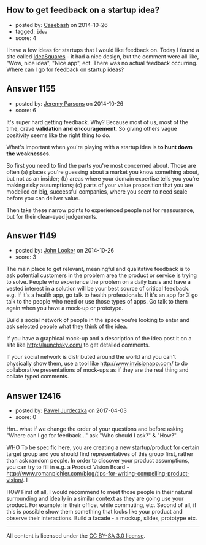 ## How to get feedback on a startup idea?

- posted by: [Casebash](https://stackexchange.com/users/55284/casebash) on 2014-10-26
- tagged: `idea`
- score: 4

I have a few ideas for startups that I would like feedback on. Today I found a site called [IdeaSquares][1] - it had a nice design, but the comment were all like, "Wow, nice idea", "Nice app", ect. There was no actual feedback occurring. Where can I go for feedback on startup ideas?

  [1]: http://ideasquares.com/squares/1462/reflect


## Answer 1155

- posted by: [Jeremy Parsons](https://stackexchange.com/users/497810/jeremy-parsons) on 2014-10-26
- score: 6

It's super hard getting feedback. Why? Because most of us, most of the time, crave **validation and encouragement**. So giving others vague positivity seems like the right thing to do.

What's important when you're playing with a startup idea is **to hunt down the weaknesses**.  

So first you need to find the parts you're most concerned about. Those are often (a) places you're guessing about a market you know something about, but not as an insider; (b) areas where your domain expertise tells you you're making risky assumptions; (c) parts of your value proposition that you are modelled on big, successful companies, where you seem to need scale before you can deliver value.

Then take these narrow points to experienced people not for reassurance, but for their clear-eyed judgements.


## Answer 1149

- posted by: [John Looker](https://stackexchange.com/users/5196682/john-looker) on 2014-10-26
- score: 3

The main place to get relevant, meaningful and qualitative feedback is to ask potential customers in the problem area the product or service is trying to solve. People who experience the problem on a daily basis and have a vested interest in a solution will be your best source of critical feedback. e.g. If it's a health app, go talk to health professionals. If it's an app for X go talk to the people who need or use those types of apps. Go talk to them again when you have a mock-up or prototype.

Build a social network of people in the space you're looking to enter and ask selected people what they think of the idea.

If you have a graphical mock-up and a description of the idea post it on a site like http://launchsky.com/ to get detailed comments.

If your social network is distributed around the world and you can't physically show them, use a tool like http://www.invisionapp.com/ to do collaborative presentations of mock-ups as if they are the real thing and collate typed comments.



## Answer 12416

- posted by: [Pawel Jurdeczka](https://stackexchange.com/users/6304886/pawel-jurdeczka) on 2017-04-03
- score: 0

Hm.. what if we change the order of your questions and before asking "Where can I go for feedback..." ask "Who should I ask?" & "How?". 

WHO
To be specific here, you are creating a new startup/product for certain target group and you should find representatives of this group first, rather than ask random people. In order to discover your product assumptions, you can try to fill in e.g. a Product Vision Board - http://www.romanpichler.com/blog/tips-for-writing-compelling-product-vision/. I

HOW
First of all, I would recommend to meet those people in their natural surrounding and ideally in a similar context as they are going use your product. For example: in their office, while commuting, etc. Second of all, if this is possible show them something that looks like your product and observe their interactions. Build a facade - a mockup, slides, prototype etc. 



---

All content is licensed under the [CC BY-SA 3.0 license](https://creativecommons.org/licenses/by-sa/3.0/).

